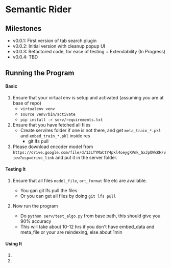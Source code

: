 # Semantic Rider
## Milestones
- v0.0.1: First version of tab search plugin
- v0.0.2: Initial version with cleanup popup UI
- v0.0.3: Refactored code, for ease of testing + Extendability (In Progress)
- v0.0.4: TBD

## Running the Program

#### Basic
1. Ensure that your virtual env is setup and activated (assuming you are at base of repo)
   - `virtualenv venv`
   - `source venv/bin/activate`
   - `pip install -r serv/requirements.txt`
2. Ensure that you have fetched all files
   - Create serv/res folder if one is not there, and get `meta_train_*.pkl` and `embed_train_*.pkl` inside res
     - git lfs pull <filename>
3. Please download encoder model from `https://drive.google.com/file/d/1JLTYMaCtY4pkl4oeygXVnk_GxJpOWxKH/view?usp=drive_link` and put it in the server folder.

#### Testing It
1. Ensure that all files `model_file`, `ort_format` file etc are available.
   - You gan git lfs pull the files
   - Or you can get all files by doing `git lfs pull`

2. Now run the program
   - Do `python serv/test_algo.py` from base path, this should give you 90% accuracy
   - This will take about 10-12 hrs if you don't have embed_data and meta_file or your are reindexing, else about 1min

#### Using It
1. 

2. 
